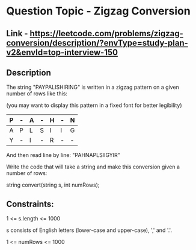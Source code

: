 # Question Topic - Zigzag Conversion

## Link - https://leetcode.com/problems/zigzag-conversion/description/?envType=study-plan-v2&envId=top-interview-150

## Description
The string "PAYPALISHIRING" is written in a zigzag pattern on a given number of rows like this: 

(you may want to display this pattern in a fixed font for better legibility)

| P | - | A | - | H | - | N |
| - | - | - | - | - | - | - |
| A | P | L | S | I | I | G |
| Y | - | I | - |  R | - | - |


And then read line by line: "PAHNAPLSIIGYIR"

Write the code that will take a string and make this conversion given a number of rows:

string convert(string s, int numRows);


## Constraints:

1 <= s.length <= 1000

s consists of English letters (lower-case and upper-case), ',' and '.'.

1 <= numRows <= 1000
